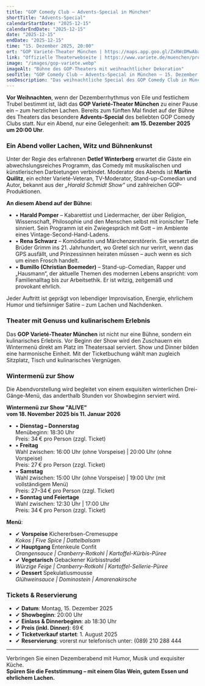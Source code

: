 ```yaml
---
title: "GOP Comedy Club – Advents-Special in München"
shortTitle: "Advents-Special"
calendarStartDate: "2025-12-15"
calendarEndDate: "2025-12-15"
date: "2025-12-15"
endDate: "2025-12-15"
time: "15. Dezember 2025, 20:00"
ort: "GOP Varieté-Theater München | https://maps.app.goo.gl/ZxRWcDMwAbaqQPsm8"
link: "Offizielle Theaterwebseite | https://www.variete.de/muenchen/programm/gop-comedy-club-adventsspecial"
image: "/images/gop-variete.webp"
imageAlt: "Bühne des GOP-Theaters mit weihnachtlicher Dekoration"
seoTitle: "GOP Comedy Club – Advents-Special in München — 15. Dezember 2025"
seoDescription: "Das weihnachtliche Special des GOP Comedy Club in München: Comedians, Live-Auftritte, Dinner und gute Laune. Tickets rechtzeitig sichern!"
---
```


**Vor Weihnachten**, wenn der Dezemberrhythmus von Eile und festlichem Trubel bestimmt ist, lädt das **GOP Varieté-Theater München** zu einer Pause ein – zum herzlichen Lachen. Bereits zum fünften Mal findet auf der Bühne des Theaters das besondere **Advents-Special** des beliebten GOP Comedy Clubs statt. Nur ein Abend, nur eine Gelegenheit: **am 15. Dezember 2025 um 20:00 Uhr**.

### Ein Abend voller Lachen, Witz und Bühnenkunst

Unter der Regie des erfahrenen **Detlef Winterberg** erwartet die Gäste ein abwechslungsreiches Programm, das Comedy mit musikalischen und künstlerischen Darbietungen verbindet. Moderator des Abends ist **Martin Quilitz**, ein echter Varieté-Veteran, TV-Moderator, Stand-up-Comedian und Autor, bekannt aus der _„Harald Schmidt Show“_ und zahlreichen GOP-Produktionen.

**An diesem Abend auf der Bühne:**
- • **Harald Pomper** – Kabarettist und Liedermacher, der über Religion, Wissenschaft, Philosophie und den Menschen selbst mit ironischer Tiefe sinniert. Sein Programm ist ein Zwiegespräch mit Gott – im Ambiente eines Vintage-Second-Hand-Ladens.
- • **Rena Schwarz** – Komödiantin und Märchenzerstörerin. Sie versetzt die Brüder Grimm ins 21. Jahrhundert, wo Gretel sich nur verirrt, wenn das GPS ausfällt, und Prinzessinnen heiraten müssen – auch wenn es sich um einen Frosch handelt.
- • **Bumillo (Christian Boemeder)** – Stand-up-Comedian, Rapper und „Hausmann“, der aktuelle Themen des modernen Lebens anspricht: vom Familienalltag bis zur Arbeitsethik. Er ist witzig, zeitgemäß und provokant ehrlich.

Jeder Auftritt ist geprägt von lebendiger Improvisation, Energie, ehrlichem Humor und tiefsinniger Satire – zum Lachen und Nachdenken.

### Theater mit Genuss und kulinarischem Erlebnis

Das **GOP Varieté-Theater München** ist nicht nur eine Bühne, sondern ein kulinarisches Erlebnis. Vor Beginn der Show wird den Zuschauern ein Wintermenü direkt am Platz im Theatersaal serviert. Show und Dinner bilden eine harmonische Einheit. Mit der Ticketbuchung wählt man zugleich Sitzplatz, Tisch und kulinarisches Vergnügen.

### Wintermenü zur Show

Die Abendvorstellung wird begleitet von einem exquisiten winterlichen Drei-Gänge-Menü, das anderthalb Stunden vor Showbeginn serviert wird.

**Wintermenü zur Show "ALIVE"**  
**vom 18. November 2025 bis 11. Januar 2026**

- • **Dienstag – Donnerstag**  
  Menübeginn: 18:30 Uhr  
  Preis: 34 € pro Person (zzgl. Ticket)
- • **Freitag**  
  Wahl zwischen: 16:00 Uhr (ohne Vorspeise) | 20:00 Uhr (ohne Vorspeise)  
  Preis: 27 € pro Person (zzgl. Ticket)
- • **Samstag**  
  Wahl zwischen: 15:00 Uhr (ohne Vorspeise) | 19:00 Uhr (mit vollständigem Menü)  
  Preis: 27–34 € pro Person (zzgl. Ticket)
- • **Sonntag und Feiertage**  
  Wahl zwischen: 12:30 Uhr | 17:00 Uhr  
  Preis: 34 € pro Person (zzgl. Ticket)

**Menü**:

- ✔ **Vorspeise** Kichererbsen-Cremesuppe  
  _Kokos | Five Spice | Dattelbalsam_
- ✔ **Hauptgang** Entenkeule Confit  
  _Orangensauce | Cranberry-Rotkohl | Kartoffel-Kürbis-Püree_
- ✔ **Vegetarisch** Gebackener Kürbisstrudel  
  _Würzige Feige | Cranberry-Rotkohl | Kartoffel-Sellerie-Püree_
- ✔ **Dessert** Spekulatiusmousse  
  _Glühweinsauce | Dominostein | Amarenakirsche_

### Tickets & Reservierung

- ✔ **Datum**: Montag, 15. Dezember 2025
- ✔ **Showbeginn**: 20:00 Uhr
- ✔ **Einlass & Dinnerbeginn**: ab 18:30 Uhr
- ✔ **Preis (inkl. Dinner)**: 69 €
- ✔ **Ticketverkauf startet**: 1. August 2025
- ✔ **Reservierung**: vorerst nur telefonisch unter: (089) 210 288 444

---

Verbringen Sie einen Dezemberabend mit Humor, Musik und exquisiter Küche.  
**Spüren Sie die Feststimmung – mit einem Glas Wein, gutem Essen und ehrlichem Lachen.**
